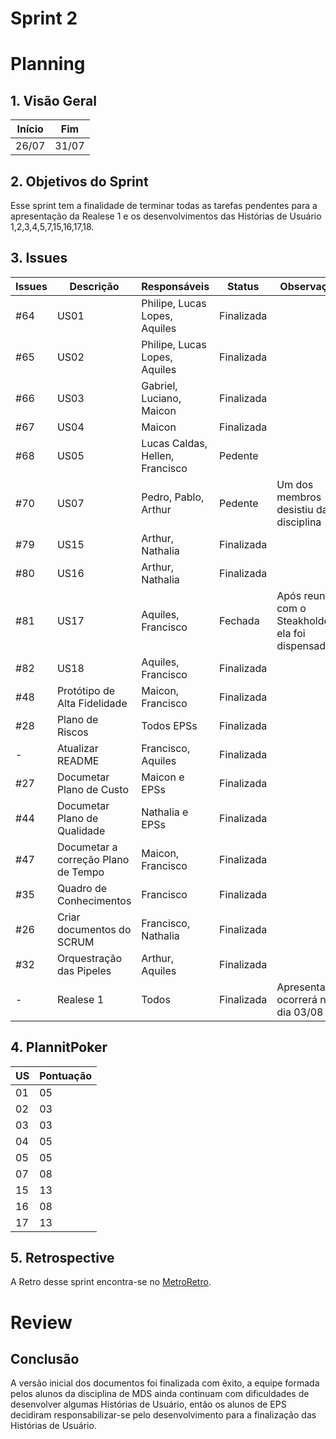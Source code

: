 # Sprint 2

# Planning

## 1. Visão Geral

| Início | Fim   |
| ------ | ----- |
| 26/07  | 31/07 |

## 2. Objetivos do Sprint

Esse sprint tem a finalidade de terminar todas as tarefas pendentes para a apresentação da Realese 1 e os desenvolvimentos das Histórias de Usuário 1,2,3,4,5,7,15,16,17,18.

## 3. Issues

| Issues | Descrição                           | Responsáveis                    | Status     | Observação                                        |
| ------ | ----------------------------------- | ------------------------------- | ---------- | ------------------------------------------------- |
| #64    | US01                                | Philipe, Lucas Lopes, Aquiles   | Finalizada |
| #65    | US02                                | Philipe, Lucas Lopes, Aquiles   | Finalizada |
| #66    | US03                                | Gabriel, Luciano, Maicon        | Finalizada |
| #67    | US04                                | Maicon                          | Finalizada |
| #68    | US05                                | Lucas Caldas, Hellen, Francisco | Pedente    |
| #70    | US07                                | Pedro, Pablo, Arthur            | Pedente    | Um dos membros desistiu da disciplina             |
| #79    | US15                                | Arthur, Nathalia                | Finalizada |
| #80    | US16                                | Arthur, Nathalia                | Finalizada |
| #81    | US17                                | Aquiles, Francisco              | Fechada    | Após reunião com o Steakholder ela foi dispensada |
| #82    | US18                                | Aquiles, Francisco              | Finalizada |
| #48    | Protótipo de Alta Fidelidade        | Maicon, Francisco               | Finalizada |
| #28    | Plano de Riscos                     | Todos EPSs                      | Finalizada |
| -      | Atualizar README                    | Francisco, Aquiles              | Finalizada |
| #27    | Documetar Plano de Custo            | Maicon e EPSs                   | Finalizada |
| #44    | Documetar Plano de Qualidade        | Nathalia e EPSs                 | Finalizada |
| #47    | Documetar a correção Plano de Tempo | Maicon, Francisco               | Finalizada |
| #35    | Quadro de Conhecimentos             | Francisco                       | Finalizada |
| #26    | Criar documentos do SCRUM           | Francisco, Nathalia             | Finalizada |
| #32    | Orquestração das Pipeles            | Arthur, Aquiles                 | Finalizada |
| -      | Realese 1                           | Todos                           | Finalizada | Apresentação ocorrerá no dia 03/08                |

## 4. PlannitPoker

| US  | Pontuação |
| --- | --------- |
| 01  | 05        |
| 02  | 03        |
| 03  | 03        |
| 04  | 05        |
| 05  | 05        |
| 07  | 08        |
| 15  | 13        |
| 16  | 08        |
| 17  | 13        |

## 5. Retrospective

A Retro desse sprint encontra-se no [MetroRetro](https://metroretro.io/board/LBFXV1LCP89B).

# Review

## Conclusão

A versão inicial dos documentos foi finalizada com êxito, a equipe formada pelos alunos da disciplina de MDS ainda continuam com dificuldades de desenvolver algumas Histórias de Usuário, então os alunos de EPS decidiram responsabilizar-se pelo desenvolvimento para a finalização das Histórias de Usuário.
